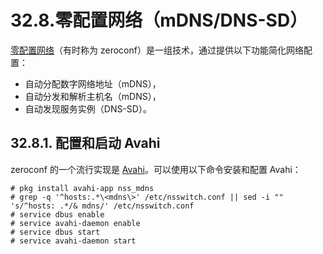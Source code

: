 # 32.8.零配置网络（mDNS/DNS-SD）

[零配置网络](https://en.wikipedia.org/wiki/Zero-configuration_networking)（有时称为 zeroconf）是一组技术，通过提供以下功能简化网络配置：

* 自动分配数字网络地址（mDNS），
* 自动分发和解析主机名（mDNS），
* 自动发现服务实例（DNS-SD）。

## 32.8.1. 配置和启动 Avahi

zeroconf 的一个流行实现是 [Avahi](https://avahi.org/)。可以使用以下命令安装和配置 Avahi：

```
# pkg install avahi-app nss_mdns
# grep -q '^hosts:.*\<mdns\>' /etc/nsswitch.conf || sed -i "" 's/^hosts: .*/& mdns/' /etc/nsswitch.conf
# service dbus enable
# service avahi-daemon enable
# service dbus start
# service avahi-daemon start
```

